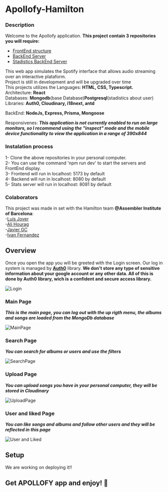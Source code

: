 # Apollofy-Hamilton

### Description

Welcome to the Apollofy application.
**This project contain 3 repositories you will require:**
- [FrontEnd structure](https://github.com/Madpug2022/Apollofy-Hamilton)
- [BackEnd Server](https://github.com/Madpug2022/ApolloFy_Back)
- [Stadistics BackEnd Server](https://github.com/Madpug2022/apollofy_stats_back)

This web app simulates the Spotify interface that allows audio streaming over an interactive plataform. <br>
Project is still in development and will be upgraded over time <br>
This projects utilizes the Languages: **HTML, CSS, Typescript.** <br>
Architecture: **React** <br>
Databases: **Mongodb**(base Database)**Postgresql**(stadistics about user) <br>
Libraries: **Auth0, Cloudinary, i18next, antd** <br>

BackEnd: **NodeJs, Express, Prisma, Mongoose**

Responsivenes: **_This application is not currently enabled to run on large monitors, so I recommend using the "inspect" mode and the mobile device functionality to view the application in a range of 390x844_**

### Instalation process
1- Clone the above repositories in your personal computer. <br>
2- You can use the command 'npm run dev' to start the servers and FrontEnd display. <br>
3- Frontend will run in localhost: 5173 by default <br>
4- Backend will run in localhost: 8080 by default <br>
5- Stats server will run in localhost: 8081 by default <br>

### Colaborators
This project was made in set with the Hamilton team **@Assembler Institute of Barcelona**: <br>
-[Luis Jover](https://github.com/luisjover) <br>
-[Ali Hourag](https://github.com/ali-hourag) <br>
-[Javier GC](https://github.com/JaviGCK) <br>
-[Ivan Fernandez](https://github.com/ifdezluperena) <br>
 
## Overview
Once you open the app you will be greeted with the Login screen. Our log in system is managed by [**Auth0**](https://auth0.com/) library. 
**We don't store any type of sensitive information about your google account or any other data. All of this is done by Auth0 library, wich is a confident and secure access library.**

![Login](https://github.com/Madpug2022/Apollofy-Hamilton/assets/98781462/a68af840-1f83-4449-be4d-6da483cfa00d)

### Main Page
**_This is the main page, you can log out with the up rigth menu, the albums and songs are loaded from the MongoDb database_**

![MainPage](https://github.com/Madpug2022/Apollofy-Hamilton/assets/98781462/642d57ff-7b2c-460d-8d21-de47041894f5)

### Search Page
**_You can search for albums or users and use the filters_**

![SearchPage](https://github.com/Madpug2022/Apollofy-Hamilton/assets/98781462/6eef79d1-dd1e-4f22-b1fa-f3a8f3ccbb92)

### Upload Page
**_You can upload songs you have in your personal computer, they will be stored in Cloudinary_**

![UploadPage](https://github.com/Madpug2022/Apollofy-Hamilton/assets/98781462/0012ba15-ff83-4642-a3d7-df0ee1cbf52c)

### User and liked Page
**_You can like songs and albums and follow other users and they will be reflected in this page_**

![User and Liked](https://github.com/Madpug2022/Apollofy-Hamilton/assets/98781462/7a4da53b-c730-433e-8af4-963bccb590f3)


## Setup

We are working on deploying it!!

## Get APOLLOFY app and enjoy! 📱

